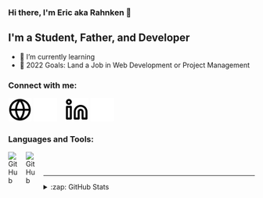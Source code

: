 ### Hi there, I'm Eric aka Rahnken 👋

## I'm a Student, Father, and Developer

- 🌱 I’m currently learning 
- 🥅 2022 Goals: Land a Job in Web Development or Project Management

### Connect with me:

[//]: # (// TODO: Retarget this link to portfolio website */)
[![website](./img/globe-light.svg)]()
[![website](./img/globe-dark.svg)]()
&nbsp;&nbsp;
[![website](./img/linkedin-light.svg)](https://linkedin.com/in/erdonnelly#gh-light-mode-only)
[![website](./img/linkedin-dark.svg)](https://linkedin.com/in/erdonnelly#gh-dark-mode-only)

### Languages and Tools:

[<img align="left" alt="GitHub" width="26px" src="https://user-images.githubusercontent.com/3369400/139447912-e0f43f33-6d9f-45f8-be46-2df5bbc91289.png" style="padding-right:10px;" />][github]
[<img align="left" alt="GitHub" width="26px" src="https://user-images.githubusercontent.com/3369400/139448065-39a229ba-4b06-434b-bc67-616e2ed80c8f.png" style="padding-right:10px;" />][github]

<br />
<br />

---

<details>
  <summary>:zap: GitHub Stats</summary>

  <img alt="Rahnken's GitHub Stats" src="https://github-readme-stats.vercel.app/api?username=rahnken&show_icons=true&hide_border=true&title_color=ff652f&icon_color=FFE400&bg_color=09131B&text_color=ffffff&border_color=0c1a25" />

</details>

[website]: https://codeSTACKr.com
[instagram]: https://instagram.com/codeSTACKr
[linkedin]: https://linkedin.com/in/erdonnelly
[github]:https://github.com/rahnken
